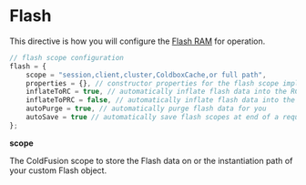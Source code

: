 # Flash

This directive is how you will configure the [Flash RAM](../../flash_ram/flash_ram.md) for operation.

```js
// flash scope configuration
flash = {
	scope = "session,client,cluster,ColdboxCache,or full path",
	properties = {}, // constructor properties for the flash scope implementation
	inflateToRC = true, // automatically inflate flash data into the RC scope
	inflateToPRC = false, // automatically inflate flash data into the PRC scope
	autoPurge = true, // automatically purge flash data for you
	autoSave = true // automatically save flash scopes at end of a request and on relocations.
};
```

**scope**

The ColdFusion scope to store the Flash data on or the instantiation path of your custom Flash object.

